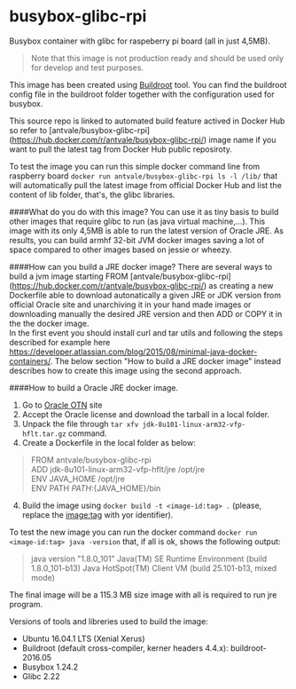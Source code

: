 # busybox-glibc-rpi
Busybox container with glibc for raspeberry pi board (all in just 4,5MB).

>Note that this image is not production ready and should be used only for develop and test purposes.

This image has been created using [Buildroot](https://buildroot.org/) tool. You can find the buildroot config file in the buildroot folder together with the configuration used for busybox.

This source repo is linked to automated build feature actived in Docker Hub so refer to [antvale/busybox-glibc-rpi] (https://hub.docker.com/r/antvale/busybox-glibc-rpi/) image name if you want to pull the latest tag from Docker Hub public reposiroty.
 
To test the image you can run this simple docker command line from raspberry board 
`docker run antvale/busybox-glibc-rpi ls -l /lib/`
that will automatically pull the latest image from official Docker Hub and list the content of lib folder, that's, the glibc libraries. 

####What do you do with this image?
You can use it as tiny basis to build other images that require glibc to run (as java virtual machine,...). 
This image with its only 4,5MB is able to run the latest version of Oracle JRE. As results, you can build armhf 32-bit JVM docker images saving a lot of space compared to other images based on jessie or wheezy.
 
####How can you build a JRE docker image?
There are several ways to build a jvm image starting FROM [antvale/busybox-glibc-rpi] (https://hub.docker.com/r/antvale/busybox-glibc-rpi/) as creating a new Dockerfile able to download autonatically a given JRE or JDK version from official Oracle site and unarchiving it in your hand made images or downloading manually the desired JRE version and then ADD or COPY it in the the docker image.  
In the first event you should install curl and tar utils and following the steps described for example here https://developer.atlassian.com/blog/2015/08/minimal-java-docker-containers/. The below section "How to build a JRE docker image" instead describes how to create this image using the second approach. 

####How to build a Oracle JRE docker image.
1. Go to [Oracle OTN](http://www.oracle.com/technetwork/java/javase/downloads/jdk8-downloads-2133151.html) site
2. Accept the Oracle license and download the tarball in a local folder.
3. Unpack the file through `tar xfv jdk-8u101-linux-arm32-vfp-hflt.tar.gz` command. 
4. Create a Dockerfile in the local folder as below:

>FROM antvale/busybox-glibc-rpi  
>ADD jdk-8u101-linux-arm32-vfp-hflt/jre /opt/jre  
>ENV JAVA_HOME /opt/jre  
>ENV PATH ${PATH}:${JAVA_HOME}/bin  

4. Build the image using `docker build -t <image-id:tag> .` (please, replace the <image:tag> with yor identifier).

To test the new image you can run the docker command `docker run <image-id:tag> java -version` that, if all is ok, shows the following output:
>java version "1.8.0_101" 
>Java(TM) SE Runtime Environment (build 1.8.0_101-b13) 
>Java HotSpot(TM) Client VM (build 25.101-b13, mixed mode) 

The final image will be a 115.3 MB size image with all is required to run jre program.

Versions of tools and libreries used to build the image:
* Ubuntu 16.04.1 LTS (Xenial Xerus)
* Buildroot (default cross-compiler, kerner headers 4.4.x):  buildroot-2016.05 
* Busybox 1.24.2
* Glibc 2.22 
